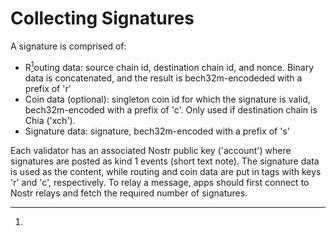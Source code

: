 # Collecting Signatures

A signature is comprised of:

* R[^1]outing data: source chain id, destination chain id, and nonce. Binary data is concatenated, and the result is bech32m-encodeded with a prefix of 'r'
* Coin data (optional): singleton coin id for which the signature is valid, bech32m-encoded with a prefix of 'c'. Only used if destination chain is Chia ('xch').
* Signature data: signature, bech32m-encoded with a prefix of 's'

Each validator has an associated Nostr public key ('account') where signatures are posted as kind 1 events (short text note). The signature data is used as the content, while routing and coin data are put in tags with keys 'r' and 'c', respectively. To relay a message, apps should first connect to Nostr relays and fetch the required number of signatures.

[^1]: 
